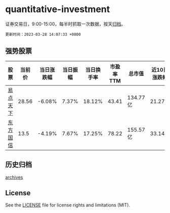 # quantitative-investment

证券交易日，9:00-15:00，每半时抓取一次数据，按天[归档](archives)。

`更新时间：2023-03-28 14:07:33 +0800`

## 强势股票

|股票|当前价|当日涨跌幅|当日振幅|当日换手率|市盈率TTM|总市值|近10日涨跌幅|
|----|----|----|----|----|----|----|----|
|[易点天下](https://xueqiu.com/S/SZ301171)|28.56|-6.08%|7.37%|18.12%|43.41|134.77亿|21.27%|
|[东方国信](https://xueqiu.com/S/SZ300166)|13.5|-4.19%|7.67%|17.25%|78.22|155.57亿|33.14%|

## 历史归档

[archives](archives)

## License

See the [LICENSE](LICENSE) file for license rights and limitations (MIT).